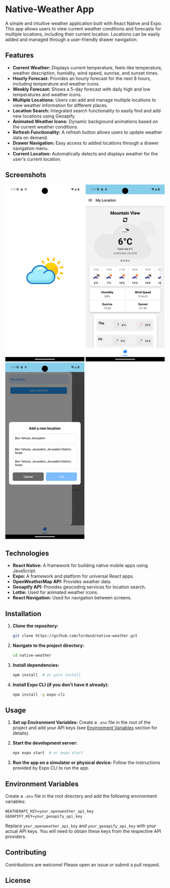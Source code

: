 # Native-Weather App

A simple and intuitive weather application built with React Native and Expo.  This app allows users to view current weather conditions and forecasts for multiple locations, including their current location.  Locations can be easily added and managed through a user-friendly drawer navigation.

## Features

- **Current Weather:** Displays current temperature, feels-like temperature, weather description, humidity, wind speed, sunrise, and sunset times.
- **Hourly Forecast:** Provides an hourly forecast for the next 8 hours, including temperature and weather icons.
- **Weekly Forecast:** Shows a 5-day forecast with daily high and low temperatures and weather icons.
- **Multiple Locations:** Users can add and manage multiple locations to view weather information for different places.
- **Location Search:** Integrated search functionality to easily find and add new locations using Geoapify.
- **Animated Weather Icons:** Dynamic background animations based on the current weather conditions.
- **Refresh Functionality:** A refresh button allows users to update weather data on demand.
- **Drawer Navigation:** Easy access to added locations through a drawer navigation menu.
- **Current Location:** Automatically detects and displays weather for the user's current location.

## Screenshots

<img src="/src/assets/images/screenshots/loading-app.png" alt="Alt text" width="250">
<img src="/src/assets/images/screenshots/main-screen.png" alt="Alt text" width="250">
<img src="/src/assets/images/screenshots/add-location.png" alt="Alt text" width="250">


## Technologies

- **React Native:**  A framework for building native mobile apps using JavaScript.
- **Expo:** A framework and platform for universal React apps.
- **OpenWeatherMap API:**  Provides weather data.
- **Geoapify API:** Provides geocoding services for location search.
- **Lottie:** Used for animated weather icons.
- **React Navigation:** Used for navigation between screens.

## Installation

1. **Clone the repository:**
   ```bash
   git clone https://github.com/lordasd/native-weather.git

2.  **Navigate to the project directory:**

    ```bash
    cd native-weather
    ```

3.  **Install dependencies:**

    ```bash
    npm install  # or yarn install
    ```

4.  **Install Expo CLI (if you don't have it already):**

    ```bash
    npm install -g expo-cli
    ```

## Usage

1.  **Set up Environment Variables:**  Create a `.env` file in the root of the project and add your API keys (see [Environment Variables](https://www.google.com/url?sa=E&source=gmail&q=#environment-variables) section for details).

2.  **Start the development server:**

    ```bash
    npx expo start  # or expo start
    ```

3.  **Run the app on a simulator or physical device:** Follow the instructions provided by Expo CLI to run the app.


## Environment Variables

Create a `.env` file in the root directory and add the following environment variables:

```
WEATHERAPI_KEY=your_openweather_api_key
GEOAPIFY_KEY=your_geoapify_api_key
```

Replace `your_openweather_api_key` and `your_geoapify_api_key` with your actual API keys.  You will need to obtain these keys from the respective API providers.

## Contributing

Contributions are welcome\! Please open an issue or submit a pull request.

## License


```
